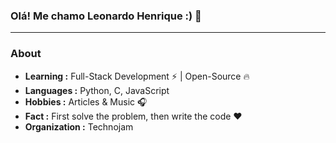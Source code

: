 ### Olá! Me chamo Leonardo Henrique :) 👋

---------------------------------------------------------------------------------------------------------------------------------------------------------------------------------
### About

-  **Learning :** Full-Stack Development :zap: | Open-Source :fire:	
-  **Languages :** Python, C, JavaScript
-  **Hobbies :** Articles & Music :headphones:
-  **Fact :** First solve the problem, then write the code :heart: 
-  **Organization :** Technojam


<!--
**Leonardo-Henrique/Leonardo-Henrique** is a ✨ _special_ ✨ repository because its `README.md` (this file) appears on your GitHub profile.

Here are some ideas to get you started:

- 🔭 I’m currently working on ...
- 🌱 I’m currently learning ...
- 👯 I’m looking to collaborate on ...
- 🤔 I’m looking for help with ...
- 💬 Ask me about ...
- 📫 How to reach me: ...
- 😄 Pronouns: ...
- ⚡ Fun fact: ...
-->
